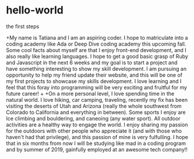 # hello-world
the first steps

+My name is Tatiana and I am an aspiring coder. I hope to matriculate into a coding academy like Ada or Deep Dive coding academy this upcoming fall. Some cool facts about myself are that I enjoy front-end development, and I also really like learning languages. I hope to get a good basic grasp of Ruby and Javascript in the next 6 weeks and my goal is to start a project and have something interesting to show my skill development. I am pursuing an opportunity to help my friend update their website, and this will be one of my first projects to showcase my skills development. I love learning and I feel that this foray into programming will be very exciting and fruitful for my future career! 
 +
 +On a more personal level, I love spending time in the natural world. I love hiking, car camping, traveling, recently my fix has been visiting the deserts of Utah and Arizona (really the whole southwest from Colorado to California and everything in between). Some sports I enjoy are Ice climbing and bouldering, and caneoing (any water sport). All outdoor activities are a healthy way to engage the world. I enjoy sharing my passion for the outdoors with other people who appreciate it (and with those who haven't had that privilege), and this passion of mine is very fulfulling. I hope that in six  months from now I will be studying like mad in a coding program and by summer of 2019, gainfully employed at an awesome tech company!!
